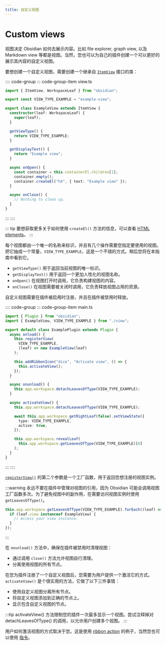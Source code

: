```yaml
---
title: 自定义视图
---
```


# Custom views

视图决定 Obsidian 如何去展示内容。比如 file explorer, graph view, 以及 Markdown view 等都是视图。当然，您也可以为自己的插件创建一个可以更好的展示其内容的自定义视图。

要想创建一个自定义视图，需要创建一个继承自 [`ItemView`](../api/classes/ItemView.md) 接口的类：

:::: code-group
::: code-group-item view.ts
```ts
import { ItemView, WorkspaceLeaf } from "obsidian";

export const VIEW_TYPE_EXAMPLE = "example-view";

export class ExampleView extends ItemView {
  constructor(leaf: WorkspaceLeaf) {
    super(leaf);
  }

  getViewType() {
    return VIEW_TYPE_EXAMPLE;
  }

  getDisplayText() {
    return "Example view";
  }

  async onOpen() {
    const container = this.containerEl.children[1];
    container.empty();
    container.createEl("h4", { text: "Example view" });
  }

  async onClose() {
    // Nothing to clean up.
  }
}
```
:::
::::

::: tip
要想获取更多关于如何使用 `createEl()` 方法的信息，可以查看 [HTML elements](html-elements.md)。
:::

每个视图都由一个唯一的名称来标识，并且有几个操作需要您指定要使用的视图。把它抽成一个常量，`VIEW_TYPE_EXAMPLE`，这是一个不错的方式。稍后您将在本指南中看到它。

- `getViewType()` 用于返回当前视图的唯一标识。
- `getDisplayText()` 用于返回一个更加人性化的视图名称。
- `onOpen()` 在视图打开时调用，它负责构建视图的内容。
- `onClose()` 在视图需要被关闭时调用，它负责释放视图占用的资源。

自定义视图需要在插件被启用时注册，并且在插件被禁用时释放。

:::: code-group
::: code-group-item main.ts
```ts {6-9,17}
import { Plugin } from "obsidian";
import { ExampleView, VIEW_TYPE_EXAMPLE } from "./view";

export default class ExamplePlugin extends Plugin {
  async onload() {
    this.registerView(
      VIEW_TYPE_EXAMPLE,
      (leaf) => new ExampleView(leaf)
    );

    this.addRibbonIcon("dice", "Activate view", () => {
      this.activateView();
    });
  }

  async onunload() {
    this.app.workspace.detachLeavesOfType(VIEW_TYPE_EXAMPLE);
  }

  async activateView() {
    this.app.workspace.detachLeavesOfType(VIEW_TYPE_EXAMPLE);

    await this.app.workspace.getRightLeaf(false).setViewState({
      type: VIEW_TYPE_EXAMPLE,
      active: true,
    });

    this.app.workspace.revealLeaf(
      this.app.workspace.getLeavesOfType(VIEW_TYPE_EXAMPLE)[0]
    );
  }
}
```
:::
::::

[`registerView()`](../api/classes/Plugin_2.md#registerview) 的第二个参数是一个工厂函数，用于返回您想注册的视图实例。

:::warning
永远不要在插件中管理对视图的引用，因为 Obsidian 可能会调用视图工厂函数多次。为了避免视图中的副作用，在需要访问视图实例时使用 `getLeavesOfType()`。

```ts
this.app.workspace.getLeavesOfType(VIEW_TYPE_EXAMPLE).forEach((leaf) => {
  if (leaf.view instanceof ExampleView) {
    // Access your view instance.
  }
});
```

:::

在 `onunload()` 方法中，确保在插件被禁用时清理视图：

- 通过调用 `close()` 方法允许视图自行清理。
- 分离使用视图的所有节点。

在您为插件注册了一个自定义视图后，您需要为用户提供一个激活它的方式。`activateView()` 是个很实用的方法，它做了以下三件事情：

- 使用自定义视图分离所有节点。
- 将自定义视图添加到正确的节点上。
- 显示包含自定义视图的节点。

:::tip
activateView() 方法限制您的插件一次最多显示一个视图。尝试注释掉对 detachLeavesOfType() 的调用，以允许用户创建多个视图。
:::

用户如何激活视图的方式取决于您。这是使用 [ribbon action](./ribbon-actions.md) 的例子，当然您也可以使用 [指令](./commands.md)。
